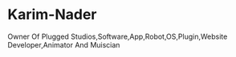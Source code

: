 Karim-Nader
===========

Owner Of Plugged Studios,Software,App,Robot,OS,Plugin,Website Developer,Animator And Muiscian
